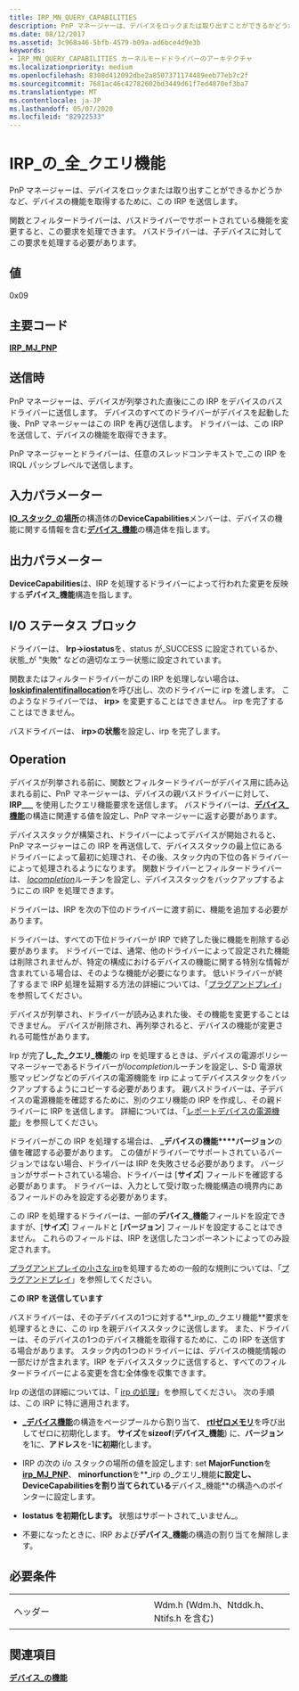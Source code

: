 ```yaml
---
title: IRP_MN_QUERY_CAPABILITIES
description: PnP マネージャーは、デバイスをロックまたは取り出すことができるかどうかなど、デバイスの機能を取得するために、この IRP を送信します。関数とフィルタードライバーは、バスドライバーでサポートされている機能を変更すると、この要求を処理できます。
ms.date: 08/12/2017
ms.assetid: 3c968a46-5bfb-4579-b09a-ad6bce4d9e3b
keywords:
- IRP_MN_QUERY_CAPABILITIES カーネルモードドライバーのアーキテクチャ
ms.localizationpriority: medium
ms.openlocfilehash: 8308d412092dbe2a8507371174489eeb77eb7c2f
ms.sourcegitcommit: 7681ac46c42782602bd3449d61f7ed4870ef3ba7
ms.translationtype: MT
ms.contentlocale: ja-JP
ms.lasthandoff: 05/07/2020
ms.locfileid: "82922533"
---
```

# <a name="irp_mn_query_capabilities"></a>IRP\_の\_全\_クエリ機能


PnP マネージャーは、デバイスをロックまたは取り出すことができるかどうかなど、デバイスの機能を取得するために、この IRP を送信します。

関数とフィルタードライバーは、バスドライバーでサポートされている機能を変更すると、この要求を処理できます。 バスドライバーは、子デバイスに対してこの要求を処理する必要があります。

## <a name="value"></a>値

0x09

<a name="major-code"></a>主要コード
----------

[**IRP\_MJ\_PNP**](irp-mj-pnp.md)

<a name="when-sent"></a>送信時
---------

PnP マネージャーは、デバイスが列挙された直後にこの IRP をデバイスのバスドライバーに送信します。 デバイスのすべてのドライバーがデバイスを起動した後、PnP マネージャーはこの IRP を再び送信します。 ドライバーは、この IRP を送信して、デバイスの機能を取得できます。

PnP マネージャーとドライバーは、任意のスレッドコンテキストで\_この IRP を IRQL パッシブレベルで送信します。

## <a name="input-parameters"></a>入力パラメーター


[**IO\_スタック\_の場所**](https://docs.microsoft.com/windows-hardware/drivers/ddi/wdm/ns-wdm-_io_stack_location)の構造体の**DeviceCapabilities**メンバーは、デバイスの機能に関する情報を含む[**デバイス\_機能**](https://docs.microsoft.com/windows-hardware/drivers/ddi/wdm/ns-wdm-_device_capabilities)の構造体を指します。

## <a name="output-parameters"></a>出力パラメーター


**DeviceCapabilities**は、IRP を処理するドライバーによって行われた変更を反映する**デバイス\_機能**構造を指します。

## <a name="io-status-block"></a>I/O ステータス ブロック


ドライバーは、 **Irp-&gt;iostatus**を、status が\_SUCCESS に設定されているか、状態\_が "失敗" などの適切なエラー状態に設定されています。

関数またはフィルタードライバーがこの IRP を処理しない場合は、 [**Ioskipfinalentifinallocation**](https://docs.microsoft.com/windows-hardware/drivers/kernel/mm-bad-pointer)を呼び出し、次のドライバーに irp を渡します。 このようなドライバーでは、 **irp&gt;** を変更することはできません。 irp を完了することはできません。

バスドライバーは、 **irp&gt;の状態**を設定し、irp を完了します。

<a name="operation"></a>Operation
---------

デバイスが列挙される前に、関数とフィルタードライバーがデバイス用に読み込まれる前に、PnP マネージャーは、デバイスの親バスドライバーに対して、 **IRP\_\_\_** を使用したクエリ機能要求を送信します。 バスドライバーは、[**デバイス\_機能**](https://docs.microsoft.com/windows-hardware/drivers/ddi/wdm/ns-wdm-_device_capabilities)の構造に関連する値を設定し、PnP マネージャーに返す必要があります。

デバイススタックが構築され、ドライバーによってデバイスが開始されると、PnP マネージャーはこの IRP を再送信して、デバイススタックの最上位にあるドライバーによって最初に処理され、その後、スタック内の下位の各ドライバーによって処理されるようになります。 関数ドライバーとフィルタードライバーは、 [*Iocompletion*](https://docs.microsoft.com/windows-hardware/drivers/ddi/wdm/nc-wdm-io_completion_routine)ルーチンを設定し、デバイススタックをバックアップするようにこの IRP を処理できます。

ドライバーは、IRP を次の下位のドライバーに渡す前に、機能を追加する必要があります。

ドライバーは、すべての下位ドライバーが IRP で終了した後に機能を削除する必要があります。 ドライバーでは、通常、他のドライバーによって設定された機能は削除されませんが、特定の構成におけるデバイスの機能に関する特別な情報が含まれている場合は、そのような機能が必要になります。 低いドライバーが終了するまで IRP 処理を延期する方法の詳細については、「[プラグアンドプレイ](https://docs.microsoft.com/windows-hardware/drivers/kernel/implementing-plug-and-play)」を参照してください。

デバイスが列挙され、ドライバーが読み込まれた後、その機能を変更することはできません。 デバイスが削除され、再列挙されると、デバイスの機能が変更される可能性があります。

Irp が完了**し\_た\_クエリ\_機能**の irp を処理するときは、デバイスの電源ポリシーマネージャーであるドライバーが*Iocompletion*ルーチンを設定し、S-D 電源状態マッピングなどのデバイスの電源機能を irp によってデバイススタックをバックアップするようにコピーする必要があります。 親バスドライバーは、子デバイスの電源機能を確認するために、別のクエリ機能の IRP を作成し、その親ドライバーに IRP を送信します。 詳細については、「[レポートデバイスの電源機能](https://docs.microsoft.com/windows-hardware/drivers/kernel/reporting-device-power-capabilities)」を参照してください。

ドライバーがこの IRP を処理する場合は、 **\_デバイスの機能****バージョン**の値を確認する必要があります。 この値がドライバーでサポートされているバージョンではない場合、ドライバーは IRP を失敗させる必要があります。 バージョンがサポートされている場合、ドライバーは [**サイズ**] フィールドを確認する必要があります。 ドライバーは、入力として受け取った機能構造の境界内にあるフィールドのみを設定する必要があります。

この IRP を処理するドライバーは、一部の**デバイス\_機能**フィールドを設定できますが、[**サイズ**] フィールドと [**バージョン**] フィールドを設定することはできません。 これらのフィールドは、IRP を送信したコンポーネントによってのみ設定されます。

[プラグアンドプレイの小さな irp](plug-and-play-minor-irps.md)を処理するための一般的な規則については、「[プラグアンドプレイ](https://docs.microsoft.com/windows-hardware/drivers/kernel/implementing-plug-and-play)」を参照してください。

**この IRP を送信しています**

バスドライバーは、その子デバイスの1つに対する**\_irp\_の\_クエリ機能**要求を処理するときに、この irp を親デバイススタックに送信します。 また、ドライバーは、そのデバイスの1つのデバイス機能を取得するために、この IRP を送信する場合があります。 スタック内の1つのドライバーには、デバイスの機能情報の一部だけが含まれます。IRP をデバイススタックに送信すると、すべてのフィルタードライバーによる変更を含む全体像を収集できます。

Irp の送信の詳細については、「 [irp の処理](https://docs.microsoft.com/windows-hardware/drivers/kernel/handling-irps)」を参照してください。 次の手順は、この IRP に特に適用されます。

-   [**\_デバイス機能**](https://docs.microsoft.com/windows-hardware/drivers/ddi/wdm/ns-wdm-_device_capabilities)の構造をページプールから割り当て、 [**rtlゼロメモリ**](https://docs.microsoft.com/windows-hardware/drivers/ddi/wdm/nf-wdm-rtlzeromemory)を呼び出してゼロに初期化します。 **サイズ**を**sizeof**(**デバイス\_機能**) に、**バージョン**を1に、**アドレス**を-1**に初期**化します。

-   IRP の次の i/o スタックの場所の値を設定します: set **MajorFunction**を[**irp\_MJ\_PNP**](irp-mj-pnp.md)、 **minorfunction**を**\_irp の\_クエリ\_機能**に設定し、 **DeviceCapabilities**を割り当てられている**デバイス\_機能**の構造へのポインターに設定します。

-   **Iostatus を初期化します。** 状態はサポートされて\_いません\_。

-   不要になったときに、IRP および**デバイス\_機能**の構造の割り当てを解除します。

<a name="requirements"></a>必要条件
------------

<table>
<colgroup>
<col width="50%" />
<col width="50%" />
</colgroup>
<tbody>
<tr class="odd">
<td><p>ヘッダー</p></td>
<td>Wdm.h (Wdm.h、Ntddk.h、Ntifs.h を含む)</td>
</tr>
</tbody>
</table>

## <a name="see-also"></a>関連項目


[**デバイス\_の機能**](https://docs.microsoft.com/windows-hardware/drivers/ddi/wdm/ns-wdm-_device_capabilities)

 

 




